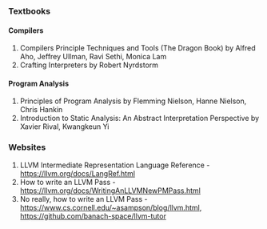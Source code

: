 ### Textbooks

#### Compilers
1. Compilers Principle Techniques and Tools (The Dragon Book) by Alfred Aho, Jeffrey Ullman, Ravi Sethi, Monica Lam
2. Crafting Interpreters by Robert Nyrdstorm

#### Program Analysis
1. Principles of Program Analysis by Flemming Nielson, Hanne Nielson, Chris Hankin
2. Introduction to Static Analysis: An Abstract Interpretation Perspective by Xavier Rival, Kwangkeun Yi

### Websites

1. LLVM Intermediate Representation Language Reference - https://llvm.org/docs/LangRef.html
2. How to write an LLVM Pass - https://llvm.org/docs/WritingAnLLVMNewPMPass.html
3. No really, how to write an LLVM Pass - https://www.cs.cornell.edu/~asampson/blog/llvm.html, https://github.com/banach-space/llvm-tutor
   
 
